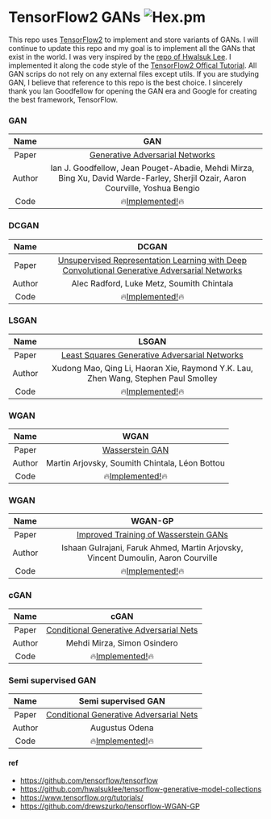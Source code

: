 # TensorFlow2 GANs ![Hex.pm](https://img.shields.io/hexpm/l/Apache2)

This repo uses [TensorFlow2](https://github.com/tensorflow/tensorflow) to implement and store variants of GANs. I will continue to update this repo and my goal is to implement all the GANs that exist in the world. I was very inspired by the [repo of Hwalsuk Lee](https://github.com/hwalsuklee/tensorflow-generative-model-collections). I implemented it along the code style of the [TensorFlow2 Offical Tutorial](https://www.tensorflow.org/tutorials/). All GAN scrips do not rely on any external files except utils. If you are studying GAN, I believe that reference to this repo is the best choice. I sincerely thank you Ian Goodfellow for opening the GAN era and Google for creating the best framework, TensorFlow.


### GAN


|  Name  |                                                              GAN                                                               |
| :----: | :----------------------------------------------------------------------------------------------------------------------------: |
| Paper  |                               [Generative Adversarial Networks](https://arxiv.org/abs/1406.2661)                               |
| Author | Ian J. Goodfellow, Jean Pouget-Abadie, Mehdi Mirza, Bing Xu, David Warde-Farley, Sherjil Ozair, Aaron Courville, Yoshua Bengio |
|  Code  |                             🔥[Implemented!](https://github.com/marload/TensorFlow2-GANs/GAN.py)🔥                             |

### DCGAN

|  Name  |                                                              DCGAN                                                               |
| :----: | :------------------------------------------------------------------------------------------------------------------------------: |
| Paper  | [Unsupervised Representation Learning with Deep Convolutional Generative Adversarial Networks](https://arxiv.org/abs/1511.06434) |
| Author |                                            Alec Radford, Luke Metz, Soumith Chintala                                             |
|  Code  |                             🔥[Implemented!](https://github.com/marload/TensorFlow2-GANs/DCGAN.py)🔥                             |

### LSGAN

|  Name  |                                       LSGAN                                        |
| :----: | :--------------------------------------------------------------------------------: |
| Paper  | [Least Squares Generative Adversarial Networks](https://arxiv.org/abs/1611.04076)  |
| Author | Xudong Mao, Qing Li, Haoran Xie, Raymond Y.K. Lau, Zhen Wang, Stephen Paul Smolley |
|  Code  |      🔥[Implemented!](https://github.com/marload/TensorFlow2-GANs/LSGAN.py)🔥      |

### WGAN

|  Name  |                                  WGAN                                   |
| :----: | :---------------------------------------------------------------------: |
| Paper  |           [Wasserstein GAN](https://arxiv.org/abs/1701.07875)           |
| Author |             Martin Arjovsky, Soumith Chintala, Léon Bottou              |
|  Code  | 🔥[Implemented!](https://github.com/marload/TensorFlow2-GANs/WGAN.py)🔥 |


### WGAN

|  Name  |                                      WGAN-GP                                      |
| :----: | :-------------------------------------------------------------------------------: |
| Paper  |     [Improved Training of Wasserstein GANs](https://arxiv.org/abs/1704.00028)     |
| Author | Ishaan Gulrajani, Faruk Ahmed, Martin Arjovsky, Vincent Dumoulin, Aaron Courville |
|  Code  |    🔥[Implemented!](https://github.com/marload/TensorFlow2-GANs/WGAN-GP.py)🔥     |


### cGAN

|  Name  |                                    cGAN                                    |
| :----: | :------------------------------------------------------------------------: |
| Paper  | [Conditional Generative Adversarial Nets](https://arxiv.org/abs/1411.1784) |
| Author |                        Mehdi Mirza, Simon Osindero                         |
|  Code  |  🔥[Implemented!](https://github.com/marload/TensorFlow2-GANs/cGAN.py)🔥   |


### Semi supervised GAN

|  Name  |                            Semi supervised GAN                             |
| :----: | :------------------------------------------------------------------------: |
| Paper  | [Conditional Generative Adversarial Nets](https://arxiv.org/abs/1411.1784) |
| Author |                               Augustus Odena                               |
|  Code  |            🔥[Implemented!](https://arxiv.org/abs/1606.01583)🔥            |

#### ref

* https://github.com/tensorflow/tensorflow
* https://github.com/hwalsuklee/tensorflow-generative-model-collections
* https://www.tensorflow.org/tutorials/
* https://github.com/drewszurko/tensorflow-WGAN-GP